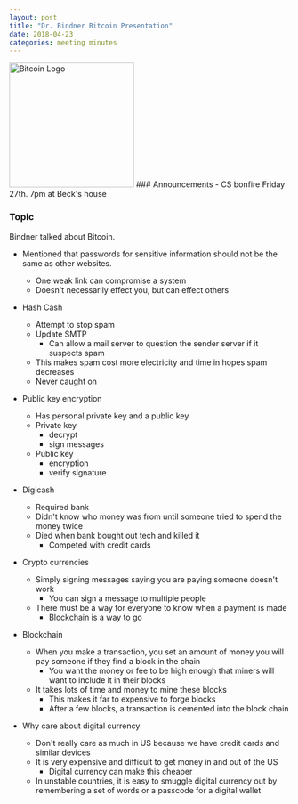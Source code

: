 ```yaml
---
layout: post
title: "Dr. Bindner Bitcoin Presentation"
date: 2018-04-23
categories: meeting minutes
---
```



<img src="https://bitcoin.org/img/icons/opengraph.png" alt="Bitcoin Logo" style="width: 16em;"/>
### Announcements 
- CS bonfire Friday 27th. 7pm at Beck's house

### Topic
Bindner talked about Bitcoin. 

- Mentioned that passwords for sensitive information should not be the same as other websites. 
   - One weak link can compromise a system
   - Doesn't necessarily effect you, but can effect others

- Hash Cash
   - Attempt to stop spam
   - Update SMTP 
      - Can allow a mail server to question the sender server if it suspects spam
   - This makes spam cost more electricity and time in hopes spam decreases
   - Never caught on
   
- Public key encryption
   - Has personal private key and a public key
   - Private key
      - decrypt 
      - sign messages
   - Public key
      - encryption
      - verify signature

- Digicash
   - Required bank
   - Didn't know who money was from until someone tried to spend the money twice
   - Died when bank bought out tech and killed it  
      - Competed with credit cards
   
- Crypto currencies 
   - Simply signing messages saying you are paying someone doesn't work
      - You can sign a message to multiple people
   - There must be a way for everyone to know when a payment is made
      - Blockchain is a way to go
 
- Blockchain
   - When you make a transaction, you set an amount of money you will pay someone if they find a block in the chain
      - You want the money or fee to be high enough that miners will want to include it in their blocks
   -  It takes lots of time and money to mine these blocks  
      - This makes it far to expensive to forge blocks
      - After a few blocks, a transaction is cemented into the block chain
   
- Why care about digital currency
   - Don't really care as much in US because we have credit cards and similar devices 
   - It is very expensive and difficult to get money in and out of the US
      - Digital currency can make this cheaper
   - In unstable countries, it is easy to smuggle digital currency out by remembering a set of words or a passcode for a digital wallet
   